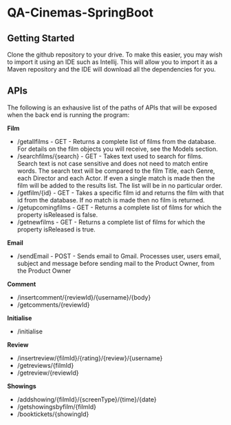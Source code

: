 # QA-Cinemas-SpringBoot

## Getting Started

Clone the github repository to your drive. To make this easier, you may wish to import it using an IDE such as Intellij. This will allow you to import it as a Maven repository and the IDE will download all the dependencies for you.

## APIs

The following is an exhausive list of the paths of APIs that will be exposed when the back end is running the program:

__Film__
* /getallfilms - GET - Returns a complete list of films from the database. For details on the film objects you will receive, see the Models section.    
* /searchfilms/{search} - GET - Takes text used to search for films. Search text is not case sensitive and does not need to match entire words. The search text will be compared to the film Title, each Genre, each Director and each Actor. If even a single match is made then the film will be added to the results list. The list will be in no particular order.    
* /getfilm/{id} - GET - Takes a specific film id and returns the film with that id from the database. If no match is made then no film is returned.
* /getupcomingfilms - GET - Returns a complete list of films for which the property isReleased is false.
* /getnewfilms - GET - Returns a complete list of films for which the property isReleased is true.

__Email__
* /sendEmail - POST - Sends email to Gmail. Processes user, users email, subject and message before sending mail to the Product Owner, from the Product Owner

__Comment__
* /insertcomment/{reviewId}/{username}/{body}
* /getcomments/{reviewId}

__Initialise__
* /initialise

__Review__
* /insertreview/{filmId}/{rating}/{review}/{username}
* /getreviews/{filmId}
* /getreview/{reviewId}

__Showings__
* /addshowing/{filmId}/{screenType}/{time}/{date}
* /getshowingsbyfilm/{filmId}
* /booktickets/{showingId}
